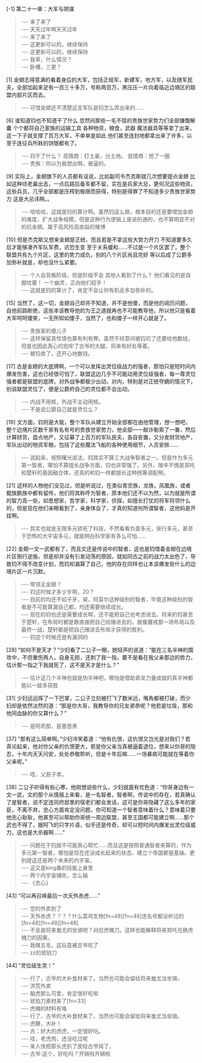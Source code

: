 
[-1] 第二十一章：大军与阴谋
>--- 来了来了<br>
>--- 天天过年啊天天过年<br>
>--- 来了来了<br>
>--- 这更新可以的，继续保持<br>
>--- 这更新可以的，继续保持<br>
>--- 我草，什么情况？<br>
>--- 卧槽，三更？<br>

[1] 金翅志得意满的看着身后的大军，包括正规军，新建军，地方军，以及随军民夫，全部加起来足有一百三十多万，号称两百万，黑压压一片向着临近边境区的联盟内部片区而去。
>--- 可惜金翅还不清楚这支军队是钧怎么弄出来的……<br>

[6] 谁知道钧也不知道干了什么 忽然间那些一毛不拔的贵族世家势力们全部慷慨解囊 个个都将自己家族的运输工具 各种物资，粮食，武器 魔法器具等等拿了出来，这一下子就支撑了百万大军，不单单是如此 他们甚至连封地都拿出来了许多，以至于连征兵所耗的饷银都有了。
>--- 钧干了什么？
高情商：打土豪，分土地。
低情商：抢了一圈<br>
>--- 贵族：你以为我想出啊，被逼的。<br>

[9] 实际上，金翅旗下的人员都有话说，比如副司令杰克斯就几次想要提点金翅 比如这种顷老巢出击，一点后路后备军都不留，实在是兵家大忌，更何况这些物资，这些兵员，几乎全部都是压榨到极限而获得，特别是得罪了不知道多少贵族世家势力 这是大忌讳啊。。
>--- 哈哈哈，这就是钧的算计啊。虽然钧这么做，根本目的还是要增加金翅的难度，扩大战争规模。但是这种行为逻辑上是说的通的，也不算明显不对的坑金翅。属于高风险高收益的赌博<br>

[10] 但是杰克斯又想来金翅是正统，而且若是不拿这些大势力开刀 不知道要多久后才能够凑齐军队军费，迟恐生变 至于关系缓和……不过是一个片区罢了，整个联盟共有九个片区，这里的势力成仇，别的八个片区尚且完好 等以后成了公爵多加弥补就是，却也没什么紧要。
>--- 个人会背叛阶级，但是阶级不会
其他人看到了什么？
他们看见的是自掘坟墓！
一个幽灵，正向他们招手！<br>
>--- 这就是钧的算计了，肯定不会让你有机会多加弥补的。<br>

[15] 当然了，这一切，金翅自己却并不知道，并不是他傻，而是他的阅历问题，自他前路断绝，这些本该教导他的为王之道就再也不可能教导他，所以他只是看着大军呵呵傻笑，一无所知如傻子，当然了，也和傻子一样开心就是了。
>--- 贵族家的傻儿子<br>
>--- 这样保留真性情也算有利有弊。虽然不经意间被钧坑了还要给他数钱，但是也因此真心的抱牢了古爷的大腿，将来有好处等着。<br>
>--- 被钧卖了，还开心地数钱。<br>

[17] 古是金翅的大底牌啊，一个可以发挥出灵位级战力的强者，那怕只是短时间内爆发伤害，这也已经很可怕了，联盟这边几乎不可能动用灵位级强者，每一尊灵位强者都是联盟的底牌，对外战争都极少出动，对内，特别是对正统夺嫡的情况下，别说联盟灵位了，便是公爵府自己的灵位都不会出动。
>--- 内战不用核，外战不主动用核。<br>
>--- 不是说公爵自己就是灵位么？<br>

[19] 文方面，钧则是大能，整个军队从建立开始全部都在由他管理，想一想吧，整个边境片区数千家有名有号的贵族世家势力，他全部一一敲诈勒索了一番，然后计算财货，盘点地产，又征募了上百万的军队民夫，各自安置，又分发财货地产，军队出动的物资军粮，包括了这些魔法飞船的各种使用细节，人员安排……
>--- 说起来，按照曙光说法，钧其实不算三大战争智者之一。但是作为多元第一智者，哪怕不算擅长战争方面，钧也非常强了。另外，陵辛不愧是郑吒和楚轩的基因融合体，还真的和钧一样都擅长这种统筹调配啊。<br>

[21] 这样的人物他们没见过，但是听说过，在类似青空族，龙族，凤凰族，或者鲲族鹏族中都有留传，他们将其称呼为智者，原本他们还不以为然，以为就是所谓的智力高一些，如思想家，哲学家，科学家，侦探，如擅长打仗的将军将领什么的，但是现在他们亲眼看到了，亲身体会了，才真的知道何所谓智者，这他妈是开挂啊。
>--- 其实也就是无限多元锁死了科技，不然看看负面多元，侠行多元，甚至于恐怖的大宇宙多元，就能明白科学家有多么可怕……<br>

[22] 金翅一文一武都有了，而且文还是传说中的智者，这也是钧借着金翅在边境片区倒行逆施，但是却并没有引发动荡的原因，就如同古之前的战力太出色了，导致钧不得不改变计划，而钧却漏算了自己，他的存在同样也让本该爆发些什么的边境片区一片沉默。
>--- 带领主金翅？<br>
>--- 钧这时候才多少岁啊，20？<br>
>--- 目前的均还不如子牙，昊，阿莫尔这种级别的智者，毕竟这种级别的智者是不可能算漏自己都，均还需要继续成长。<br>
>--- 现在的钧也还是需要成长啊，还不能把自己也考虑进去。将来的钧甚至于楚轩，在布局时都是敢直接把自己给赌进去的。就像魔戒那一场布局以及最终一战，楚轩都是把自己赌进去布局才获得的胜利。<br>
>--- 钧这个时候还是有漏洞的<br>

[28] “如何不是天才？”少妇看了二公子一眼，她轻声的说道：“能在三名半神的围攻中，不但重伤两人，自身无损，还刺了我一指，要不是看在我父亲那边的势力，估计那一指之下我就死了，这不是天才是什么？”
>--- 估计这几个半神也就是伪半神吧，哪怕是借助青龙力量成就的真半神都能以一敌多获胜<br>

[31] 少妇远远挥了一下巴掌，二公子立刻被打飞了数米远，嘴角都被打破，而少妇却是依然淡然的道：“那是你大哥，我教导你的兄友弟恭呢？他若是垃圾，那和他同血脉的你又算什么？”
>--- 是阿奇那，是塞思黑<br>

[37] “那有这么简单啊。”少妇冷笑着道：“他有仇恨，这仇恨又岂光是对我们？若真论起来，他对你父亲的仇恨更大，若是你父亲当真被逼着退位，想来以你哥的隐忍，十年内天天问安，处处恭敬聆听，但是十年后嘛……一场暴病可能就在等着你父亲呢。”
>--- 唔，父慈子孝。<br>

[38] 二公子听得有些心寒，他刚想说些什么，少妇就面有忧色道：“你哥身边有一文一武，文的那个从情报上来看，是一名智者，智者啊，传说中的存在，若真确认了是智者，说不定连同府邸里的宿老们都会发话，这可是你哥隐藏了这么多年的家臣，不离不弃，忠心方面肯定没问题，你可知道一个智者意味着什么？意味着只要他忠心耿耿，他甚至可以帮助你哥统一周边联盟，甚至王国都可能建立啊……那个武也不得了，据阿飞的只字片语，似乎还是传奇，却可以短时间内爆发出灵位级威力，这也是大杀器啊……”
>--- 问题在于钧就不可能真心帮忙……而且这是按照普通智者来算的，作为多元第一智者，哪怕是现在还没成长起来的状态，建立个帝国都是基操。更别提这还是两个未来的内宇宙。<br>
>--- 这又是king桑的技能上身里<br>
>--- 两个内宇宙辅佐，怎么输<br>
>--- 《忠心》<br>

[43] “可以再召唤最后一次天外赤虎……”
>--- 您的外卖到了<br>
>--- 天外赤虎？？？？什么菜鸡生物[fn=48][fn=48]连名号都没听过的 [fn=48][fn=48][fn=48]<br>
>--- 不会是将来蚩尤的坐骑吧？对应虎魄刀。这样也能解释将来郑吒兑换虎魄刀的因果。<br>
>--- 我赌五毛，这玩意被古爷吃了<br>
>--- zz的琥珀刀<br>

[44] “灵位级生灵！”
>--- 行了，古爷的大补食材来了。当然也可能会留给将来蚩尤当坐骑。<br>
>--- 洪荒外卖<br>
>--- 脑虎那么可爱，肯定很好吃啦<br>
>--- 琥珀刀素材来了[fn=33]<br>
>--- 虎魄的材料有咯<br>
>--- 行了，古爷的大补食材来了。当然也可能会留给将来蚩尤当坐骑。<br>
>--- 虎鞭，大补！<br>
>--- 古：好大的虎虎，一定很好吃。<br>
>--- 哇，老虎肉，还没吃过呢<br>
>--- 来人快把那头虎扒了皮给古爷炖了，<br>
>--- 古爷:这个，好吃吗？开锅啦开锅啦<br>
